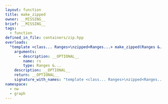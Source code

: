 ```yaml
---
layout: function
title: make_zipped
owner: __MISSING__
brief: __MISSING__
tags:
  - function
defined_in_file: containers/zip.hpp
overloads:
  "template <class... Ranges>\nzipped<Ranges...> make_zipped(Ranges &...)":
    arguments:
      - description: __OPTIONAL__
        name: rs
        type: Ranges &...
    description: __OPTIONAL__
    return: __OPTIONAL__
    signature_with_names: "template <class... Ranges>\nzipped<Ranges...> make_zipped(Ranges &... rs)"
namespace:
  - nw
  - graph
---
```

